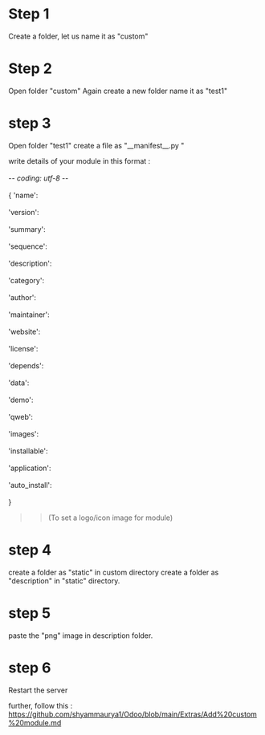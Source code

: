 <H1> Step 1 </H1>
Create a folder, let us name it as "custom"

<h1> Step 2 </h1>
Open folder "custom"
Again create a new folder name it as "test1"

<h1> step 3 </h1>
Open folder "test1"
create a file as "__manifest__.py "

write details of your module in this format : 
<br></br>
 -*- coding: utf-8 -*-
 <br></br>
{
    'name': <br></br>
    'version': <br></br>
    'summary': <br></br>
    'sequence': <br></br>
    'description': <br></br>
    'category': <br></br> 
    'author': <br></br>
    'maintainer': <br></br>
    'website': <br></br>
    'license': <br></br>
    'depends': <br></br>
    'data': <br></br>
    'demo': <br></br>
    'qweb': <br></br>
    'images': <br></br>
    'installable': <br></br>
    'application': <br></br>
    'auto_install': <br></br>
}


>>(To set a logo/icon image for module)
<h1> step 4 </h1>
create a folder as "static" in custom directory
create a folder as "description" in "static" directory.

<h1> step 5 </h1>
paste the "png" image in description folder.

<h1> step 6 </h1>
Restart the server

further, follow this  : https://github.com/shyammaurya1/Odoo/blob/main/Extras/Add%20custom%20module.md








